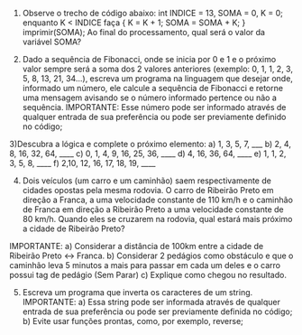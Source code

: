1) Observe o trecho de código abaixo: int INDICE = 13, SOMA = 0, K = 0; enquanto K < INDICE faça { K = K + 1; SOMA = SOMA + K; } imprimir(SOMA);
Ao final do processamento, qual será o valor da variável SOMA?

2) Dado a sequência de Fibonacci, onde se inicia por 0 e 1 e o próximo valor sempre será a soma dos 2 valores anteriores (exemplo: 0, 1, 1, 2, 3, 5, 8, 13, 21, 34...), escreva um programa na linguagem que desejar onde, informado um número, ele calcule a sequência de Fibonacci e retorne uma mensagem avisando se o número informado pertence ou não a sequência.
IMPORTANTE: Esse número pode ser informado através de qualquer entrada de sua preferência ou pode ser previamente definido no código;

3)Descubra a lógica e complete o próximo elemento: a) 1, 3, 5, 7, ___ b) 2, 4, 8, 16, 32, 64, ____ c) 0, 1, 4, 9, 16, 25, 36, ____ d) 4, 16, 36, 64, ____ e) 1, 1, 2, 3, 5, 8, ____ f) 2,10, 12, 16, 17, 18, 19, ____

4) Dois veículos (um carro e um caminhão) saem respectivamente de cidades opostas pela mesma rodovia. O carro de Ribeirão Preto em direção a Franca, a uma velocidade constante de 110 km/h e o caminhão de Franca em direção a Ribeirão Preto a uma velocidade constante de 80 km/h. Quando eles se cruzarem na rodovia, qual estará mais próximo a cidade de Ribeirão Preto?

IMPORTANTE: a) Considerar a distância de 100km entre a cidade de Ribeirão Preto <-> Franca. b) Considerar 2 pedágios como obstáculo e que o caminhão leva 5 minutos a mais para passar em cada um deles e o carro possui tag de pedágio (Sem Parar) c) Explique como chegou no resultado.

5) Escreva um programa que inverta os caracteres de um string.
IMPORTANTE: a) Essa string pode ser informada através de qualquer entrada de sua preferência ou pode ser previamente definida no código; b) Evite usar funções prontas, como, por exemplo, reverse;